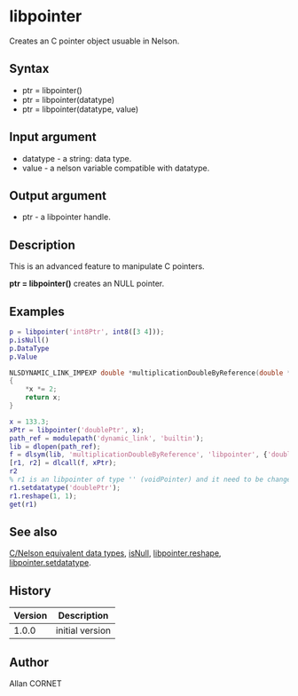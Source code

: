 # libpointer

Creates an C pointer object usuable in Nelson.

## Syntax

- ptr = libpointer()
- ptr = libpointer(datatype)
- ptr = libpointer(datatype, value)

## Input argument

- datatype - a string: data type.
- value - a nelson variable compatible with datatype.

## Output argument

- ptr - a libpointer handle.

## Description

  <p>This is an advanced feature to manipulate C pointers.</p>
  <p><b>ptr = libpointer()</b> creates an NULL pointer.</p>

## Examples

```matlab
p = libpointer('int8Ptr', int8([3 4]));
p.isNull()
p.DataType
p.Value
```

```C
NLSDYNAMIC_LINK_IMPEXP double *multiplicationDoubleByReference(double *x)
{
    *x *= 2;
    return x;
}
```

```matlab
x = 133.3;
xPtr = libpointer('doublePtr', x);
path_ref = modulepath('dynamic_link', 'builtin');
lib = dlopen(path_ref);
f = dlsym(lib, 'multiplicationDoubleByReference', 'libpointer', {'doublePtr'});
[r1, r2] = dlcall(f, xPtr);
r2
% r1 is an libpointer of type '' (voidPointer) and it need to be change type and size.
r1.setdatatype('doublePtr');
r1.reshape(1, 1);
get(r1)
```

## See also

[C/Nelson equivalent data types](C_datatype.md), [isNull](libpointer_isNull.md), [libpointer.reshape](libpointer_reshape.md), [libpointer.setdatatype](libpointer_setdatatype.md).

## History

| Version | Description     |
| ------- | --------------- |
| 1.0.0   | initial version |

## Author

Allan CORNET
